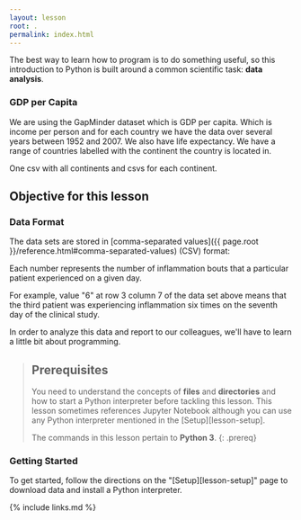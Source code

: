 ```yaml
---
layout: lesson
root: .
permalink: index.html
---
```


The best way to learn how to program is to do something useful,
so this introduction to Python is built around a common scientific task:
**data analysis**.

### GDP per Capita
We are using the GapMinder dataset which is GDP per capita. Which is income per person and for each country we have the data over several years between 1952 and 2007. We also have life expectancy. We have a range of countries labelled with the continent the country is located in.

One csv with all continents and csvs for each continent.

## Objective for this lesson

### Data Format
The data sets are stored in
[comma-separated values]({{ page.root }}/reference.html#comma-separated-values) (CSV) format:

Each number represents the number of inflammation bouts that a particular patient experienced on a
given day.

For example, value "6" at row 3 column 7 of the data set above means that the third
patient was experiencing inflammation six times on the seventh day of the clinical study.

In order to analyze this data and report to our colleagues, we'll have to learn a little bit
about programming.

> ## Prerequisites
>
> You need to understand the concepts of **files** and **directories** and how to start a Python
> interpreter before tackling this lesson. This lesson sometimes references Jupyter
> Notebook although you can use any Python interpreter mentioned in the [Setup][lesson-setup].
>
> The commands in this lesson pertain to **Python 3**.
{: .prereq}

### Getting Started
To get started, follow the directions on the "[Setup][lesson-setup]" page to download data
and install a Python interpreter.

{% include links.md %}
